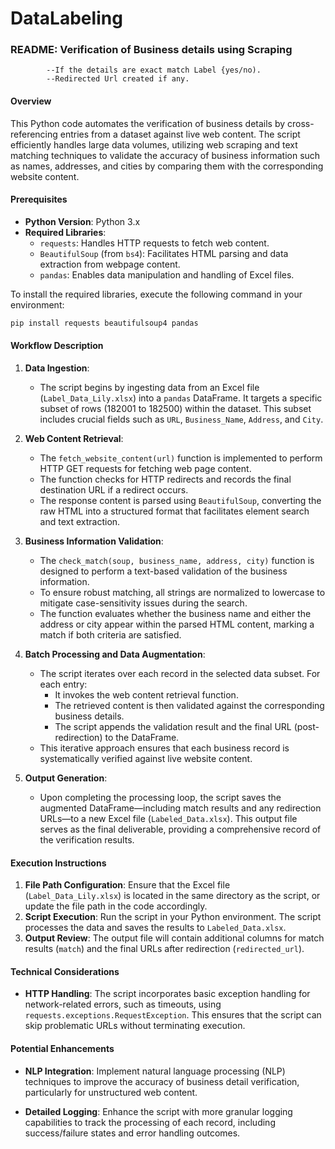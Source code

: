 # DataLabeling
### README: Verification of Business details using Scraping 
            --If the details are exact match Label {yes/no).
            --Redirected Url created if any.
#### Overview
This Python code automates the verification of business details by cross-referencing entries from a dataset against live web content. The script efficiently handles large data volumes, utilizing web scraping and text matching techniques to validate the accuracy of business information such as names, addresses, and cities by comparing them with the corresponding website content.

#### Prerequisites

- **Python Version**: Python 3.x
- **Required Libraries**:
  - `requests`: Handles HTTP requests to fetch web content.
  - `BeautifulSoup` (from `bs4`): Facilitates HTML parsing and data extraction from webpage content.
  - `pandas`: Enables data manipulation and handling of Excel files.

To install the required libraries, execute the following command in your environment:
```bash
pip install requests beautifulsoup4 pandas
```

#### Workflow Description

1. **Data Ingestion**:
   - The script begins by ingesting data from an Excel file (`Label_Data_Lily.xlsx`) into a `pandas` DataFrame. It targets a specific subset of rows (182001 to 182500) within the dataset. This subset includes crucial fields such as `URL`, `Business_Name`, `Address`, and `City`.

2. **Web Content Retrieval**:
   - The `fetch_website_content(url)` function is implemented to perform HTTP GET requests for fetching web page content. 
   - The function checks for HTTP redirects and records the final destination URL if a redirect occurs.
   - The response content is parsed using `BeautifulSoup`, converting the raw HTML into a structured format that facilitates element search and text extraction.

3. **Business Information Validation**:
   - The `check_match(soup, business_name, address, city)` function is designed to perform a text-based validation of the business information. 
   - To ensure robust matching, all strings are normalized to lowercase to mitigate case-sensitivity issues during the search.
   - The function evaluates whether the business name and either the address or city appear within the parsed HTML content, marking a match if both criteria are satisfied.

4. **Batch Processing and Data Augmentation**:
   - The script iterates over each record in the selected data subset. For each entry:
     - It invokes the web content retrieval function.
     - The retrieved content is then validated against the corresponding business details.
     - The script appends the validation result and the final URL (post-redirection) to the DataFrame.
   - This iterative approach ensures that each business record is systematically verified against live website content.

5. **Output Generation**:
   - Upon completing the processing loop, the script saves the augmented DataFrame—including match results and any redirection URLs—to a new Excel file (`Labeled_Data.xlsx`). This output file serves as the final deliverable, providing a comprehensive record of the verification results.

#### Execution Instructions
1. **File Path Configuration**: Ensure that the Excel file (`Label_Data_Lily.xlsx`) is located in the same directory as the script, or update the file path in the code accordingly.
2. **Script Execution**: Run the script in your Python environment. The script processes the data and saves the results to `Labeled_Data.xlsx`.
3. **Output Review**: The output file will contain additional columns for match results (`match`) and the final URLs after redirection (`redirected_url`).

#### Technical Considerations

- **HTTP Handling**: The script incorporates basic exception handling for network-related errors, such as timeouts, using `requests.exceptions.RequestException`. This ensures that the script can skip problematic URLs without terminating execution.

#### Potential Enhancements

- **NLP Integration**: Implement natural language processing (NLP) techniques to improve the accuracy of business detail verification, particularly for unstructured web content.
  
- **Detailed Logging**: Enhance the script with more granular logging capabilities to track the processing of each record, including success/failure states and error handling outcomes.
